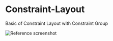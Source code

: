 # Constraint-Layout
Basic of Constraint Layout with Constraint Group

<img src="https://drive.google.com/drive/u/1/folders/0By0lQMjoLLBKanRlTXhBUFRQQkE" alt="Reference screenshot"/>